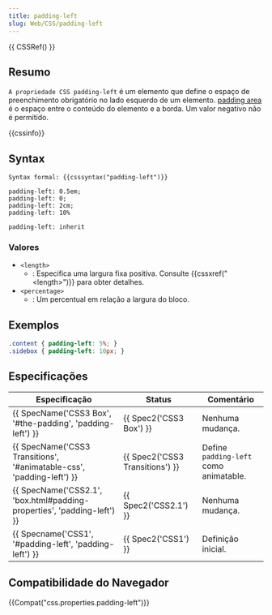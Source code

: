 ```yaml
---
title: padding-left
slug: Web/CSS/padding-left
---
```


{{ CSSRef() }}

## Resumo

`A propriedade CSS padding-left` é um elemento que define o espaço de preenchimento obrigatório no lado esquerdo de um elemento. [padding area](/en/CSS/box_model#padding) é o espaço entre o conteúdo do elemento e a borda. Um valor negativo não é permitido.

{{cssinfo}}

## Syntax

```
Syntax formal: {{csssyntax("padding-left")}}
```

```
padding-left: 0.5em;
padding-left: 0;
padding-left: 2cm;
padding-left: 10%

padding-left: inherit
```

### Valores

- `<length>`
  - : Especifica uma largura fixa positiva. Consulte {{cssxref("&lt;length&gt;")}} para obter detalhes.
- `<percentage>`
  - : Um percentual em relação a largura do bloco.

## Exemplos

```css
.content { padding-left: 5%; }
.sidebox { padding-left: 10px; }
```

## Especificações

| Especificação                                                                                    | Status                                   | Comentário                             |
| ------------------------------------------------------------------------------------------------ | ---------------------------------------- | -------------------------------------- |
| {{ SpecName('CSS3 Box', '#the-padding', 'padding-left') }}                     | {{ Spec2('CSS3 Box') }}         | Nenhuma mudança.                       |
| {{ SpecName('CSS3 Transitions', '#animatable-css', 'padding-left') }}     | {{ Spec2('CSS3 Transitions') }} | Define `padding-left` como animatable. |
| {{ SpecName('CSS2.1', 'box.html#padding-properties', 'padding-left') }} | {{ Spec2('CSS2.1') }}             | Nenhuma mudança.                       |
| {{ Specname('CSS1', '#padding-left', 'padding-left') }}                         | {{ Spec2('CSS1') }}                 | Definição inicial.                     |

## Compatibilidade do Navegador

{{Compat("css.properties.padding-left")}}
